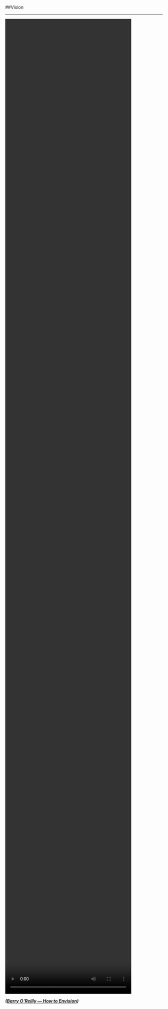 <!-- .slide: data-background="resources/footer.svg" data-background-size="contain" data-background-position="bottom"  -->

##Vision
- - -
<video data-autoplay controls height="80%" width="80%" src="resources/barry-oreilly-on-outcomes.mp4"></video>

_**([Barry O'Reilly — How to Envision](https://vimeo.com/225997628/))**_  <!-- .element: style="color:maroon; font-size: .5em" -->

<aside class="notes">
</aside>

<br/>
<br/>
<br/>
<br/>
<br/>
<br/>
<br/>
<br/>
<br/>
<br/>
<br/>
<br/>
<br/>
<br/>
<br/>
<br/>
<br/>
<br/>
<br/>
<br/>
<br/>
<br/>
<br/>
